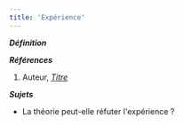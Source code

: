 ```yaml
---
title: 'Expérience'
---
```


***Définition*** 

>

***Références***

1. Auteur, <u>*Titre*</u>

***Sujets***

- La théorie peut-elle réfuter l'expérience ?